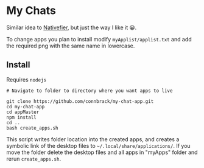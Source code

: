 # My Chats

Similar idea to [Nativefier](https://github.com/nativefier/nativefier), but just the way I like it 😀.

To change apps you plan to install modify ```myApplist/applist.txt``` and add the required png with the same name in lowercase.

## Install

Requires ```nodejs```

```
# Navigate to folder to directory where you want apps to live

git clone https://github.com/connbrack/my-chat-app.git
cd my-chat-app
cd appMaster
npm install 
cd ..
bash create_apps.sh
```
This script writes folder location into the created apps, and creates a symbolic link of the desktop files to ```~/.local/share/applications/```. If you move the folder delete the desktop files and all apps in "myApps" folder and rerun ```create_apps.sh```.
